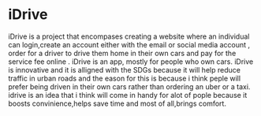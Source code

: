 # iDrive
iDrive is a project that encompases creating a website where an individual can login,create an account either with the email or social media account , order for a driver to drive them home in their own cars and pay for the service fee online . iDrive is an app, mostly for people who own cars. iDrive is innovative and it is alligned with the SDGs because it will help reduce traffic in urban roads and the eason for this is because i think peple will prefer being driven in their own cars rather than ordering an uber or a taxi. idrive is an idea that i think will come in handy for alot of pople because it boosts convinience,helps save time and most of all,brings comfort.
